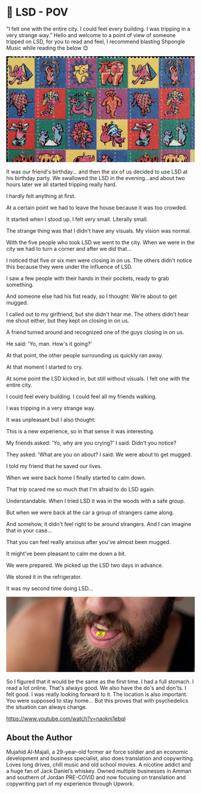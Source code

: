 # 💊 LSD - POV

“I felt one with the entire city. I could feel every building. I was tripping in
a very strange way.” Hello and welcome to a point of view of someone tripped on
LSD, for you to read and feel, I recommend blasting Shpongle Music while reading
the below 😊

![image](_static/images/lsd/image1.jpg)

It was our friend's birthday... and then the six of us decided to use LSD at his
birthday party. We swallowed the LSD in the evening...and about two hours later
we all started tripping really hard.

I hardly felt anything at first.

At a certain point we had to leave the house because it was too crowded.

It started when I stood up. I felt very small. Literally small.

The strange thing was that I didn't have any visuals. My vision was normal.

With the five people who took LSD we went to the city. When we were in the city
we had to turn a corner and after we did that...

I noticed that five or six men were closing in on us. The others didn't notice
this because they were under the influence of LSD.

I saw a few people with their hands in their pockets, ready to grab something.

And someone else had his fist ready, so I thought: We're about to get mugged.

I called out to my girlfriend, but she didn't hear me. The others didn't hear me
shout either, but they kept on closing in on us.

A friend turned around and recognized one of the guys closing in on us.

He said: 'Yo, man. How's it going?'

At that point, the other people surrounding us quickly ran away.

At that moment I started to cry.

At some point the LSD kicked in, but still without visuals. I felt one with the
entire city.

I could feel every building. I could feel all my friends walking.

I was tripping in a very strange way.

It was unpleasant but I also thought:

This is a new experience, so in that sense it was interesting.

My friends asked: 'Yo, why are you crying?' I said: Didn't you notice?

They asked: 'What are you on about? I said: We were about to get mugged.

I told my friend that he saved our lives.

When we were back home I finally started to calm down.

That trip scared me so much that I'm afraid to do LSD again.

Understandable. When I tried LSD it was in the woods with a safe group.

But when we were back at the car a group of strangers came along.

And somehow, it didn't feel right to be around strangers. And I can imagine that
in your case...

That you can feel really anxious after you've almost been mugged.

It might've been pleasant to calm me down a bit.

We were prepared. We picked up the LSD two days in advance.

We stored it in the refrigerator.

It was my second time doing LSD...

![pill](_static/images/lsd/image2.jpg)

So I figured that it would be the same as the first time. I had a full stomach.
I read a lot online. That's always good. We also have the do's and don'ts. I
felt good. I was really looking forward to it. The location is also important.
You were supposed to stay home... But this proves that with psychedelics the
situation can always change.

<https://www.youtube.com/watch?v=naoknj1ebqI>

## About the Author

Mujahid Al-Majali, a 29-year-old former air force soldier and an economic
development and business specialist, also does translation and copywriting.
Loves long drives, chill music and old school movies. A nicotine addict and a
huge fan of Jack Daniel’s whiskey. Owned multiple businesses in Amman and
southern of Jordan PRE-COVID and now focusing on translation and copywriting
part of my experience through Upwork.
